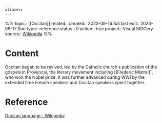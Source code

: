 ```yaml
---
aliases:
---
```

%%
topic:: [[Occitan]]
related:: 
created:: 2023-09-16 Sat 
last edit:: 2023-09-17 Sun
type:: reference
status:: 0
action:: true
project:: Visual MOCery
source:: [Wikipedia](https://en.wikipedia.org/wiki/Occitan_language)
%%
# Content
Occitan began to be revived, led by the Catholic church's publication of the gospels in Provencal, the literary movement including [[Frederic Mistral]], who won the Nobel prize. It was further advanced during WWI by the extended time French speakers and Occitan speakers spent together.
# Reference
[Occitan language - Wikipedia](https://en.wikipedia.org/wiki/Occitan_language)


